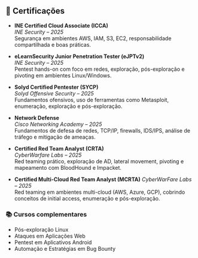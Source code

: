 ## 📜 Certificações

- **INE Certified Cloud Associate (ICCA)**  
  *INE Security – 2025*  
  Segurança em ambientes AWS, IAM, S3, EC2, responsabilidade compartilhada e boas práticas.

- **eLearnSecurity Junior Penetration Tester (eJPTv2)**  
  *INE Security – 2025*  
  Pentest hands-on com foco em redes, exploração, pós-exploração e pivoting em ambientes Linux/Windows.

- **Solyd Certified Pentester (SYCP)**  
  *Solyd Offensive Security – 2025*  
  Fundamentos ofensivos, uso de ferramentas como Metasploit, enumeração, exploração e pós-exploração.

- **Network Defense**  
  *Cisco Networking Academy – 2025*  
  Fundamentos de defesa de redes, TCP/IP, firewalls, IDS/IPS, análise de tráfego e mitigação de ameaças.

- **Certified Red Team Analyst (CRTA)**  
  *CyberWarfare Labs – 2025*  
  Red teaming prático, exploração de AD, lateral movement, pivoting e mapeamento com BloodHound e Impacket.

- **Certified Multi-Cloud Red Team Analyst (MCRTA)**
*CyberWarFare Labs – 2025*  
Red teaming em ambientes multi-cloud (AWS, Azure, GCP), cobrindo conceitos de initial access, enumeração e pós-exploração.


### 📚 Cursos complementares

- Pós-exploração Linux   
- Ataques em Aplicações Web   
- Pentest em Aplicativos Android  
- Automação e Estratégias em Bug Bounty
